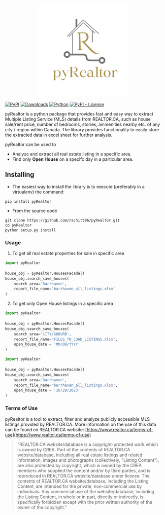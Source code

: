 <p align='center'>
    <img src="https://github.com/rachitt96/pyRealtor/blob/main/pyRealtor.png?raw=true" width="300" height="300" />
</p>


[![PyPI](https://img.shields.io/pypi/v/pyrealtor?label=pypi)](https://pypi.org/project/pyRealtor/)
[![Downloads](https://img.shields.io/pepy/dt/pyrealtor
)](https://pepy.tech/project/pyRealtor)
[![Python](https://img.shields.io/badge/Python-3.6%20%7C%203.7%20%7C%203.8%20%7C%203.9%20%7C%203.10%20%7C%203.11-blue)](https://badge.fury.io/py/pyrealtor)
[![PyPI - License](https://img.shields.io/pypi/l/pyrealtor?color=yellow)](https://github.com/rachitt96/pyRealtor/blob/main/LICENSE.md)




pyRealtor is a python package that provides fast and easy way to extract Multiple Listing Service (MLS) details from REALTOR.CA, such as house sale/rent price, number of bedrooms, stories, ammenities nearby etc. of any city / region within Canada. The library provides functionality to easily store the extracted data in excel sheet for further analysis. 

pyRealtor can be used to 
- Analyze and extract all real estate listing in a specific area.
- Find only **Open House** on a specifc day in a particular area.

## Installing

- The easiest way to install the library is to execute (preferably in a virtualenv) the command:

```shell
pip install pyRealtor
```

- From the source code
```shell
git clone https://github.com/rachitt96/pyRealtor.git
cd pyRealtor
python setup.py install
```


### Usage

1. To get all real estate properties for sale in specific area

```python
import pyRealtor

house_obj = pyRealtor.HousesFacade()
house_obj.search_save_houses(
    search_area='Barrhaven',
    report_file_name='barrhaven_all_listings.xlsx'
)
```

2. To get only Open House listings in a specific area

```python
import pyRealtor

house_obj = pyRealtor.HousesFacade()
house_obj.search_save_houses(
    search_area='CITY/SUBURB',
    report_file_name='FILES_TO_LOAD_LISTINGS.xlsx',
    open_house_date = 'MM/DD/YYYY'
)
```

```python
import pyRealtor

house_obj = pyRealtor.HousesFacade()
house_obj.search_save_houses(
    search_area='Barrhaven',
    report_file_name='barrhaven_all_listings.xlsx',
    open_house_date = '10/29/2023'
)
```

### Terms of Use

pyRealtor is a tool to extract, filter and analyze publicly accessible MLS listings provided by REALTOR.CA. More information on the use of this data can be found on REALTOR.CA website: [https://www.realtor.ca/terms-of-use](https://www.realtor.ca/terms-of-use)


> "REALTOR.CA website/database is a copyright-protected work which is owned by CREA. Part of the contents of REALTOR.CA website/database, including all real estate listings and related information, images and photographs (collectively, "Listing Content"), are also protected by copyright, which is owned by the CREA members who supplied the content and/or by third parties, and is reproduced in REALTOR.CA website/database under license. The contents of REALTOR.CA website/database, including the Listing Content, are intended for the private, non-commercial use by individuals. Any commercial use of the website/database, including the Listing Content, in whole or in part, directly or indirectly, is specifically forbidden except with the prior written authority of the owner of the copyright."

